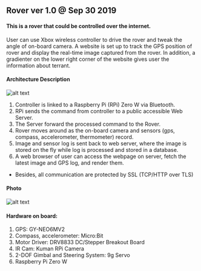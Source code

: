 ## Rover ver 1.0 @ Sep 30 2019
#### This is a rover that could be controlled over the internet.<br>
User can use Xbox wireless controller to drive the rover and tweak the angle of on-board camera. A website is set up to track the GPS position of rover and display the real-time image captured from the rover. In addition, a gradienter on the lower right corner of the website gives user the information about terrant. 
#### Architecture Description
![alt text](https://github.com/xg590/rover/blob/master/src/architecture.png "architecture")
1. Controller is linked to a Raspberry Pi (RPi) Zero W via Bluetooth.
2. RPi sends the command from controller to a public accessible Web Server.
3. The Server forward the processed command to the Rover.
4. Rover moves around as the on-board camera and sensors (gps, compass, accelerometer, thermometer) record.
5. Image and sensor log is sent back to web server, where the image is stored on the fly while log is processed and stored in a database.
6. A web browser of user can access the webpage on server, fetch the latest image and GPS log, and render them. 

* Besides, all communication are protected by SSL (TCP/HTTP over TLS)
#### Photo
![alt text](https://raw.githubusercontent.com/xg590/rover/master/demo.png "Logo Title Text 1")
#### Hardware on board:
  1. GPS: GY-NEO6MV2
  2. Compass, accelerometer: Micro:Bit 
  3. Motor Driver: DRV8833 DC/Stepper Breakout Board
  4. IR Cam: Kuman RPi Camera
  5. 2-DOF Gimbal and Steering System: 9g Servo
  6. Raspberry Pi Zero W

